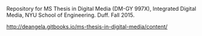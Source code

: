 Repository for MS Thesis in Digital Media (DM-GY 997X), Integrated Digital Media, NYU School of Engineering. Duff. Fall 2015.

http://deangela.gitbooks.io/ms-thesis-in-digital-media/content/

